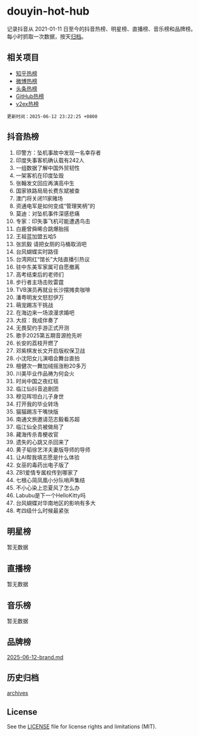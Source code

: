 # douyin-hot-hub

记录抖音从 2021-01-11 日至今的抖音热榜、明星榜、直播榜、音乐榜和品牌榜。每小时抓取一次数据，按天[归档](archives)。

## 相关项目

- [知乎热榜](https://github.com/lonnyzhang423/zhihu-hot-hub)
- [微博热榜](https://github.com/lonnyzhang423/weibo-hot-hub)
- [头条热榜](https://github.com/lonnyzhang423/toutiao-hot-hub)
- [GitHub热榜](https://github.com/lonnyzhang423/github-hot-hub)
- [v2ex热榜](https://github.com/lonnyzhang423/v2ex-hot-hub)


`更新时间：2025-06-12 23:22:25 +0800`

## 抖音热榜

1. 印警方：坠机事故中发现一名幸存者
1. 印度失事客机确认载有242人
1. 一组数据了解中国外贸韧性
1. 一架客机在印度坠毁
1. 张翰发文回应再演高中生
1. 国家铁路局局长费东斌被查
1. 澳门将关闭11家赌场
1. 资通电军是如何变成“管理笑柄”的
1. 莫迪：对坠机事件深感悲痛
1. 专家：印失事飞机可能遭遇鸟击
1. 白鹿曾舜晞合跳爆胎摇
1. 王祖蓝加盟五哈5
1. 张凯毅 请把女厕的马桶取消吧
1. 台风蝴蝶实时路径
1. 台湾网红“馆长”大陆直播引热议
1. 驻中东美军家属可自愿撤离
1. 高考结束后的老师们
1. 步行者主场击败雷霆
1. TVB演员再就业长沙摆摊卖咖啡
1. 潘粤明发文怒怼伊万
1. 萌宠踢冻干挑战
1. 在海边来一场浪漫求婚吧
1. 大叔：我成伴奏了
1. 无畏契约手游正式开测
1. 歌手2025第五期音源抢先听
1. 长安的荔枝开燃了
1. 邓紫棋发长文开启版权保卫战
1. 小沈阳女儿演唱会舞台直拍
1. 檀健次一舞加绒摇涨粉20多万
1. 川美毕业作品祷为何会火
1. 时尚中国之夜红毯
1. 临江仙抖音追剧团
1. 穆见晖坦白儿子身世
1. 打开我的毕业转场
1. 猫猫踢冻干嘴快版
1. 南通文旅邀请范志毅看苏超
1. 临江仙全员被做局了
1. 藏海传杀青梗收官
1. 遗失的心跳又杀回来了
1. 黄子韬徐艺洋夫妻版导师的导师
1. 让AI帮我填志愿是什么体验
1. 女巫的毒药出电子版了
1. ZB1爱情专属权传到哪家了
1. 七根心简凤凰小分队哨声集结
1. 不小心染上恋夏风了怎么办
1. Labubu是下一个HelloKitty吗
1. 台风蝴蝶对华南地区的影响有多大
1. 考四级什么时候最紧张

## 明星榜

暂无数据

## 直播榜

暂无数据

## 音乐榜

暂无数据

## 品牌榜

[2025-06-12-brand.md](archives/2025-06-12-brand.md)

## 历史归档

[archives](archives)

## License

See the [LICENSE](LICENSE) file for license rights and limitations (MIT).
